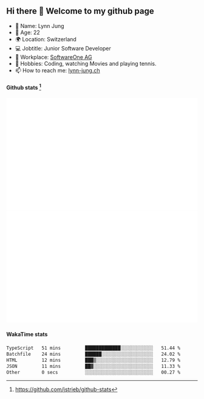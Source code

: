## Hi there 👋 Welcome to my github page

- 🧑 Name: Lynn Jung
- 🔞 Age: 22
- 🌍 Location: Switzerland
- 💻 Jobtitle: Junior Software Developer
- 🏢 Workplace: [SoftwareOne AG](https://www.softwareone.com/)
- 🎾 Hobbies: Coding, watching Movies and playing tennis.
- 📫 How to reach me: [lynn-jung.ch](https://lynn-jung.ch/)


#### Github stats [^1]
![](https://github.com/lynn-jung/github-stats/blob/master/generated/overview.svg)  ![](https://github.com/lynn-jung/github-stats/blob/master/generated/languages.svg)


#### WakaTime stats
<!--START_SECTION:waka-->

```text
TypeScript   51 mins         █████████████░░░░░░░░░░░░   51.44 %
Batchfile    24 mins         ██████░░░░░░░░░░░░░░░░░░░   24.02 %
HTML         12 mins         ███▒░░░░░░░░░░░░░░░░░░░░░   12.79 %
JSON         11 mins         ██▓░░░░░░░░░░░░░░░░░░░░░░   11.33 %
Other        0 secs          ░░░░░░░░░░░░░░░░░░░░░░░░░   00.27 %
```

<!--END_SECTION:waka-->

[^1]: https://github.com/jstrieb/github-stats
